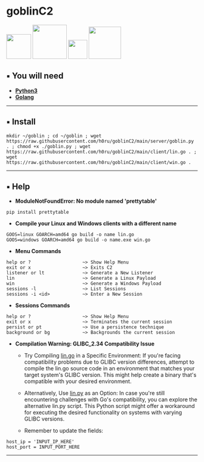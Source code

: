 # goblinC2
<div>
    <img src="https://img.shields.io/badge/-Linux-grey?logo=Linux&logoColor=white" width="65px">
    <img src="https://img.shields.io/badge/-Windows-blue?logo=Windows&logoColor=white" width="90px">
    <img src="https://img.shields.io/badge/-Go-blue?logo=Go&logoColor=white" width="50px">
    <img src="https://img.shields.io/badge/-Python3-3776AB?logo=Python&logoColor=white" width="85px">
</div>

## ▪️ You will need 
- [**Python3**](https://www.python.org/downloads/)
- [**Golang**](https://go.dev/dl/)

---
## ▪️ Install
```
mkdir ~/goblin ; cd ~/goblin ; wget https://raw.githubusercontent.com/h0ru/goblinC2/main/server/goblin.py . ; chmod +x ./goblin.py ; wget https://raw.githubusercontent.com/h0ru/goblinC2/main/client/lin.go . ; wget https://raw.githubusercontent.com/h0ru/goblinC2/main/client/win.go .
```
---
## ▪️ Help
- **ModuleNotFoundError: No module named 'prettytable'**
```
pip install prettytable
```
- **Compile your Linux and Windows clients with a different name**
```
GOOS=linux GOARCH=amd64 go build -o name lin.go
GOOS=windows GOARCH=amd64 go build -o name.exe win.go
```
- **Menu Commands**
```
help or ?                   ~> Show Help Menu
exit or x                   ~> Exits C2
listener or lt              ~> Generate a New Listener
lin                         ~> Generate a Linux Payload
win                         ~> Generate a Windows Payload
sessions -l                 ~> List Sessions
sessions -i <id>            ~> Enter a New Session
```
- **Sessions Commands**
```
help or ?                   ~> Show Help Menu
exit or x                   ~> Terminates the current session
persist or pt               ~> Use a persistence technique
background or bg            ~> Backgrounds the current session
```
- **Compilation Warning: GLIBC_2.34 Compatibility Issue**
  - Try Compiling [lin.go](https://github.com/h0ru/goblinC2/blob/main/client/lin.go) in a Specific Environment: If you're facing compatibility problems due to GLIBC version differences, attempt to compile the lin.go source code in an environment that matches your target system's GLIBC version. This might help create a binary that's compatible with your desired environment.

  - Alternatively, Use [lin.py](https://github.com/h0ru/goblinC2/blob/main/client/lin.py) as an Option: In case you're still encountering challenges with Go's compatibility, you can explore the alternative lin.py script. This Python script might offer a workaround for executing the desired functionality on systems with varying GLIBC versions.
   - Remember to update the fields:
```
host_ip = 'INPUT_IP_HERE'
host_port = INPUT_PORT_HERE
```
---


